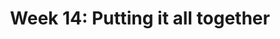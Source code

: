---
title: "Week 14: Putting it all together"
layout: single
author_profile: false
classes: wide
excerpt: Longer lab?
---